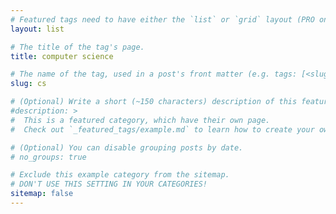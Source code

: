 ```yaml
---
# Featured tags need to have either the `list` or `grid` layout (PRO only).
layout: list

# The title of the tag's page.
title: computer science

# The name of the tag, used in a post's front matter (e.g. tags: [<slug>]).
slug: cs

# (Optional) Write a short (~150 characters) description of this featured tag.
#description: >
#  This is a featured category, which have their own page.
#  Check out `_featured_tags/example.md` to learn how to create your own.

# (Optional) You can disable grouping posts by date.
# no_groups: true

# Exclude this example category from the sitemap.
# DON'T USE THIS SETTING IN YOUR CATEGORIES!
sitemap: false
---
```


